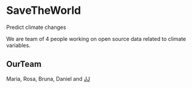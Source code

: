 # SaveTheWorld

Predict climate changes 

We are team of 4 people working on open source data related to climate variables. 


## OurTeam

Maria, Rosa, Bruna, Daniel and [JJ](https://github.com/JJ)



